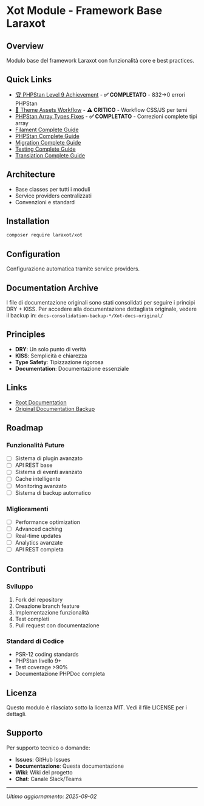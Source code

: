 # Xot Module - Framework Base Laraxot

## Overview
Modulo base del framework Laraxot con funzionalità core e best practices.

## Quick Links
- [🏆 PHPStan Level 9 Achievement](phpstan-level9-achievement.md) - **✅ COMPLETATO** - 832→0 errori PHPStan
- [🎨 Theme Assets Workflow](theme-assets-workflow.md) - **⚠️ CRITICO** - Workflow CSS/JS per temi
- [PHPStan Array Types Fixes](phpstan-array-types-fixes.md) - **✅ COMPLETATO** - Correzioni complete tipi array
- [Filament Complete Guide](consolidated/filament-complete-guide.md)
- [PHPStan Complete Guide](consolidated/phpstan-complete-guide.md)
- [Migration Complete Guide](consolidated/migration-complete-guide.md)
- [Testing Complete Guide](consolidated/testing-complete-guide.md)
- [Translation Complete Guide](consolidated/translation-complete-guide.md)

## Architecture
- Base classes per tutti i moduli
- Service providers centralizzati
- Convenzioni e standard

## Installation
```bash
composer require laraxot/xot
```

## Configuration
Configurazione automatica tramite service providers.

## Documentation Archive
I file di documentazione originali sono stati consolidati per seguire i principi DRY + KISS.
Per accedere alla documentazione dettagliata originale, vedere il backup in:
`docs-consolidation-backup-*/Xot-docs-original/`

## Principles
- **DRY**: Un solo punto di verità
- **KISS**: Semplicità e chiarezza
- **Type Safety**: Tipizzazione rigorosa
- **Documentation**: Documentazione essenziale

## Links
- [Root Documentation](../../../docs/)
- [Original Documentation Backup](../../../docs-consolidation-backup-*/Xot-docs-original/)

## Roadmap

### Funzionalità Future
- [ ] Sistema di plugin avanzato
- [ ] API REST base
- [ ] Sistema di eventi avanzato
- [ ] Cache intelligente
- [ ] Monitoring avanzato
- [ ] Sistema di backup automatico

### Miglioramenti
- [ ] Performance optimization
- [ ] Advanced caching
- [ ] Real-time updates
- [ ] Analytics avanzate
- [ ] API REST completa

## Contributi

### Sviluppo
1. Fork del repository
2. Creazione branch feature
3. Implementazione funzionalità
4. Test completi
5. Pull request con documentazione

### Standard di Codice
- PSR-12 coding standards
- PHPStan livello 9+
- Test coverage >90%
- Documentazione PHPDoc completa

## Licenza
Questo modulo è rilasciato sotto la licenza MIT. Vedi il file LICENSE per i dettagli.

## Supporto
Per supporto tecnico o domande:

- **Issues**: GitHub Issues
- **Documentazione**: Questa documentazione
- **Wiki**: Wiki del progetto
- **Chat**: Canale Slack/Teams

---

*Ultimo aggiornamento: 2025-09-02*
